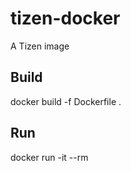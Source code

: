 # tizen-docker

A Tizen image

## Build

docker build -f Dockerfile .

## Run

docker run -it --rm <ID>
